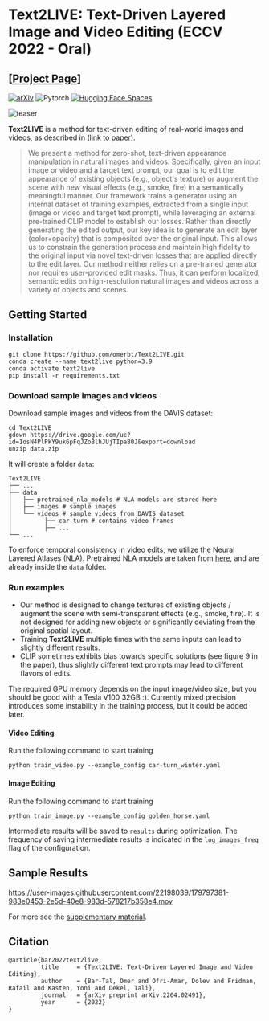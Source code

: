 # Text2LIVE: Text-Driven Layered Image and Video Editing (ECCV 2022 - Oral)
## [<a href="https://text2live.github.io/" target="_blank">Project Page</a>]

[![arXiv](https://img.shields.io/badge/arXiv-Text2LIVE-b31b1b.svg)](https://arxiv.org/abs/2204.02491)
![Pytorch](https://img.shields.io/badge/PyTorch->=1.10.0-Red?logo=pytorch)
[![Hugging Face Spaces](https://img.shields.io/badge/%F0%9F%A4%97%20Hugging%20Face-Spaces-blue)](https://huggingface.co/spaces/weizmannscience/text2live)

![teaser](https://user-images.githubusercontent.com/22198039/179798581-ca6f6652-600a-400a-b21b-713fc5c15d56.png)

**Text2LIVE** is a method for text-driven editing of real-world images and videos, as described in <a href="https://arxiv.org/abs/2204.02491" target="_blank">(link to paper)</a>.

[//]: # (. It can be used for localized and global edits that change the texture of existing objects or augment the scene with semi-transparent effects &#40;e.g. smoke, fire, snow&#41;.)

[//]: # (### Abstract)
>We present a method for zero-shot, text-driven appearance manipulation in natural images and videos. Specifically, given an input image or video and a target text prompt, our goal is to edit the appearance of existing objects (e.g., object's texture) or augment the scene with new visual effects (e.g., smoke, fire) in a semantically meaningful manner. Our framework trains a generator using an internal dataset of training examples, extracted from a single input (image or video and target text prompt), while leveraging an external pre-trained CLIP model to establish our losses. Rather than directly generating the edited output, our key idea is to generate an edit layer (color+opacity) that is composited over the original input. This allows us to constrain the generation process and maintain high fidelity to the original input via novel text-driven losses that are applied directly to the edit layer. Our method neither relies on a pre-trained generator nor requires user-provided edit masks. Thus, it can perform localized, semantic edits on high-resolution natural images and videos across a variety of objects and scenes.


## Getting Started
### Installation

```
git clone https://github.com/omerbt/Text2LIVE.git
conda create --name text2live python=3.9 
conda activate text2live 
pip install -r requirements.txt
```

### Download sample images and videos
Download sample images and videos from the DAVIS dataset:
```
cd Text2LIVE
gdown https://drive.google.com/uc?id=1osN4PlPkY9uk6pFqJZo8lhJUjTIpa80J&export=download
unzip data.zip
```
It will create a folder `data`:
```
Text2LIVE
├── ...
├── data
│   ├── pretrained_nla_models # NLA models are stored here
│   ├── images # sample images
│   └── videos # sample videos from DAVIS dataset
│         ├── car-turn # contains video frames 
│         ├── ...
└── ...
```
To enforce temporal consistency in video edits, we utilize the Neural Layered Atlases (NLA). Pretrained NLA models are taken from <a href="https://layered-neural-atlases.github.io">here</a>, and are already inside the `data` folder.

### Run examples 
* Our method is designed to change textures of existing objects / augment the scene with semi-transparent effects (e.g., smoke, fire). It is not designed for adding new objects or significantly deviating from the original spatial layout.
* Training **Text2LIVE** multiple times with the same inputs can lead to slightly different results.
* CLIP sometimes exhibits bias towards specific solutions (see figure 9 in the paper), thus slightly different text prompts may lead to different flavors of edits.


The required GPU memory depends on the input image/video size, but you should be good with a Tesla V100 32GB :).
Currently mixed precision introduces some instability in the training process, but it could be added later.

#### Video Editing
Run the following command to start training
```
python train_video.py --example_config car-turn_winter.yaml
```
#### Image Editing
Run the following command to start training
```
python train_image.py --example_config golden_horse.yaml
```
Intermediate results will be saved to `results` during optimization. The frequency of saving intermediate results is indicated in the `log_images_freq` flag of the configuration.

## Sample Results
https://user-images.githubusercontent.com/22198039/179797381-983e0453-2e5d-40e8-983d-578217b358e4.mov

For more see the [supplementary material](https://text2live.github.io/sm/index.html).


## Citation
```
@article{bar2022text2live,
         title     = {Text2LIVE: Text-Driven Layered Image and Video Editing},
         author    = {Bar-Tal, Omer and Ofri-Amar, Dolev and Fridman, Rafail and Kasten, Yoni and Dekel, Tali},
         journal   = {arXiv preprint arXiv:2204.02491},
         year      = {2022}
}
```
